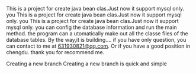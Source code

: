 This is a project for create java bean clas.Just now it support mysql only. you
This is a project for create java bean clas.Just now it support mysql only. you
This is a project for create java bean clas.Just now it support mysql only. you
 can config the database information and run the main method. the program can a
utomatically make out all the classe files of the database tables.
By the way,it is building....
if you have only question, you can contact to me at 631930821@qq.com.
Or if you have a good position in chengdu. thank you for recommend me.

Creating a new branch
Creating a new branch is quick and simple
